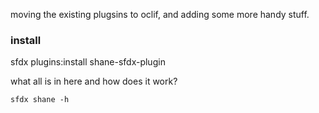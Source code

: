 moving the existing plugsins to oclif, and adding some more handy stuff.

### install

sfdx plugins:install shane-sfdx-plugin

what all is in here and how does it work?

`sfdx shane -h`